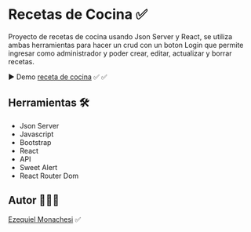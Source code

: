 # Recetas de Cocina ✅

Proyecto de recetas de cocina usando Json Server y React, se utiliza ambas herramientas para hacer un crud con un boton Login que permite ingresar como administrador y poder crear, editar, actualizar y borrar recetas.

▶️ Demo
[receta de cocina](https://blogrecetasdecocina.netlify.app/) ✅ ✅

## Herramientas 🛠️

- Json Server
- Javascript
- Bootstrap
- React
- API
- Sweet Alert
- React Router Dom

## Autor 👨🏻‍💼

[Ezequiel Monachesi](https://www.linkedin.com/in/monachesi-cesar-ezequiel/) ✅